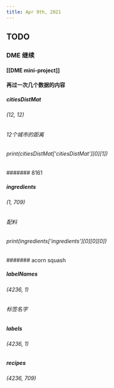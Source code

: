 ```yaml
---
title: Apr 9th, 2021
---
```


## TODO
### DME 继续
#### [[DME mini-project]]
#### 再过一次几个数据的内容
##### citiesDistMat
###### (12, 12)
###### 12个城市的距离
###### print(citiesDistMat['citiesDistMat'][0][1])
####### 8161
##### ingredients
###### (1, 709)
###### 配料
###### print(ingredients['ingredients'][0][0][0])
####### acorn squash
##### labelNames
###### (4236, 1)
###### 标签名字
######
##### labels
###### (4236, 1)
######
##### recipes
###### (4236, 709)

